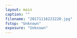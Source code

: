 ```yaml
---
layout: main
caption: ""
filename: "20171116223220.jpg"
fstop: "Unknown"
exposure: "Unknown"
---
```

